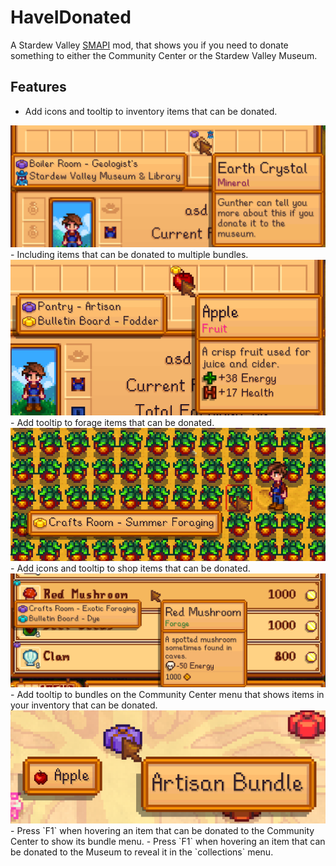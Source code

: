 # HaveIDonated
A Stardew Valley [SMAPI](https://smapi.io/) mod, that shows you if you need to donate something to either the Community Center or the Stardew Valley Museum.

## Features
- Add icons and tooltip to inventory items that can be donated.
<img src="img/InventoryIconsAndHover.png"/>
    - Including items that can be donated to multiple bundles.
    <img src="img/MultiBundle.png">
- Add tooltip to forage items that can be donated.
<img src="img/Forageables.png"/>
- Add icons and tooltip to shop items that can be donated.
<img src="img/Shops.png"/>
- Add tooltip to bundles on the Community Center menu that shows items in your inventory that can be donated.
<img src="img/JunimoNoteBundles.png"/>
- Press `F1` when hovering an item that can be donated to the Community Center to show its bundle menu.
- Press `F1` when hovering an item that can be donated to the Museum to reveal it in the `collections` menu.